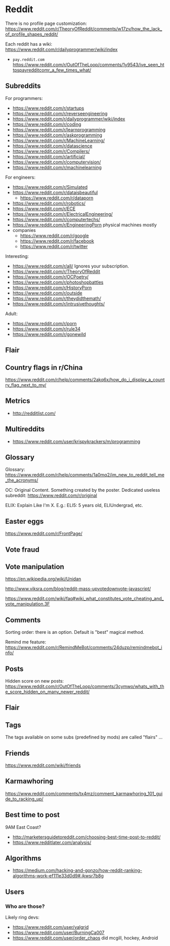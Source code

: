 # Reddit

There is no profile page customization: https://www.reddit.com/r/TheoryOfReddit/comments/w17zv/how_the_lack_of_profile_shapes_reddit/

Each reddit has a wiki: https://www.reddit.com/r/dailyprogrammer/wiki/index

- `pay.reddit.com` <https://www.reddit.com/r/OutOfTheLoop/comments/1y9543/ive_seen_httpspayredditcomr_a_few_times_what/>

## Subreddits

For programmers:

- https://www.reddit.com/r/startups
- https://www.reddit.com/r/reverseengineering
- https://www.reddit.com/r/dailyprogrammer/wiki/index
- https://www.reddit.com/r/coding
- https://www.reddit.com/r/learnprogramming
- https://www.reddit.com/r/askprogramming
- https://www.reddit.com/r/MachineLearning/
- https://www.reddit.com/r/datascience
- https://www.reddit.com/r/Compilers/
- https://www.reddit.com/r/artificial/
- https://www.reddit.com/r/computervision/
- https://www.reddit.com/r/machinelearning

For engineers:

-   https://www.reddit.com/r/Simulated
-   https://www.reddit.com/r/dataisbeautiful
      - https://www.reddit.com/r/dataporn
-   https://www.reddit.com/r/robotics/
-   https://www.reddit.com/r/ECE
-   https://www.reddit.com/r/ElectricalEngineering/
-   https://www.reddit.com/r/computertechs/
-   https://www.reddit.com/r/EngineeringPorn physical machines mostly
-   companies
    - https://www.reddit.com/r/google
    - https://www.reddit.com/r/facebook
    - https://www.reddit.com/r/twitter

Interesting:

- https://www.reddit.com/r/all/ Ignores your subscription.
- https://www.reddit.com/r/TheoryOfReddit
- https://www.reddit.com/r/OCPoetry/
- https://www.reddit.com/r/photoshopbattles
- https://www.reddit.com/r/HistoryPorn
- https://www.reddit.com/r/outside
- https://www.reddit.com/r/theydidthemath/
- https://www.reddit.com/r/intrusivethoughts/

Adult:

- https://www.reddit.com/r/porn
- https://www.reddit.com/r/rule34
- https://www.reddit.com/r/gonewild

## Flair

## Country flags in r/China

https://www.reddit.com/r/help/comments/2akq6x/how_do_i_display_a_country_flag_next_to_my/

## Metrics

- <http://redditlist.com/>

## Multireddits

- https://www.reddit.com/user/krispykrackers/m/programming

## Glossary

Glossary: https://www.reddit.com/r/help/comments/1a0mq2/im_new_to_reddit_tell_me_the_acronyms/

OC: Original Content. Something created by the poster. Dedicated useless subreddit: https://www.reddit.com/r/original

ELIX: Explain Like I'm X. E.g.: ELI5: 5 years old, ELIUndergrad, etc.

## Easter eggs

https://www.reddit.com/r/FrontPage/

## Vote fraud

## Vote manipulation

https://en.wikipedia.org/wiki/Unidan

http://www.viksra.com/blog/reddit-mass-upvotedownvote-javascript/

https://www.reddit.com/wiki/faq#wiki_what_constitutes_vote_cheating_and_vote_manipulation.3F

## Comments

Sorting order: there is an option. Default is "best" magical method.

Remind me feature: https://www.reddit.com/r/RemindMeBot/comments/24duzp/remindmebot_info/

## Posts

Hidden score on new posts: https://www.reddit.com/r/OutOfTheLoop/comments/3cymwo/whats_with_the_score_hidden_on_many_newer_reddit/

## Flair

## Tags

The tags available on some subs (predefined by mods) are called "flairs" ...

## Friends

<https://www.reddit.com/wiki/friends>

## Karmawhoring

https://www.reddit.com/comments/tx4mz/comment_karmawhoring_101_guide_to_racking_up/

## Best time to post

9AM East Coast?

- http://marketersguidetoreddit.com/choosing-best-time-post-to-reddit/
- https://www.redditlater.com/analysis/

## Algorithms

- https://medium.com/hacking-and-gonzo/how-reddit-ranking-algorithms-work-ef111e33d0d9#.jkwsr7b8g

## Users

### Who are those?

Likely ring devs:

- <https://www.reddit.com/user/valgrid>
- <https://www.reddit.com/user/BurningCa007>
- <https://www.reddit.com/user/order_chaos> did mcgill, hockey, Android
